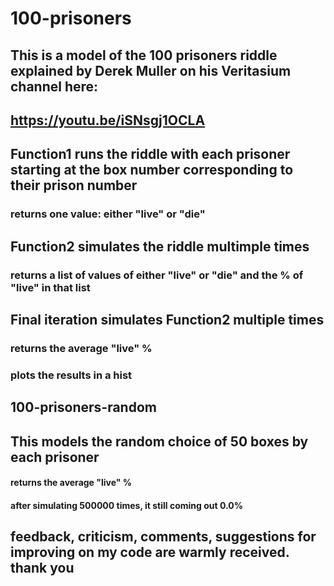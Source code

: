 # 100-prisoners
## This is a model of the 100 prisoners riddle explained by Derek Muller on his Veritasium channel here:
## https://youtu.be/iSNsgj1OCLA

## Function1 runs the riddle with each prisoner starting at the box number corresponding to their prison number
### returns one value: either "live" or "die"

## Function2 simulates the riddle multimple times
### returns a list of values of either "live" or "die" and the % of "live" in that list
## Final iteration simulates Function2 multiple times 
### returns the average "live" %
### plots the results in a hist

## 100-prisoners-random
## This models the random choice of 50 boxes by each prisoner
#### returns the average "live" %

#### after simulating 500000 times, it still coming out 0.0%

## feedback, criticism, comments, suggestions for improving on my code are warmly received. thank you